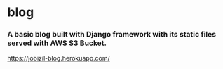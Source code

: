 # blog
### A basic blog built with Django framework with its static files served with AWS S3 Bucket.
https://jobizil-blog.herokuapp.com/
